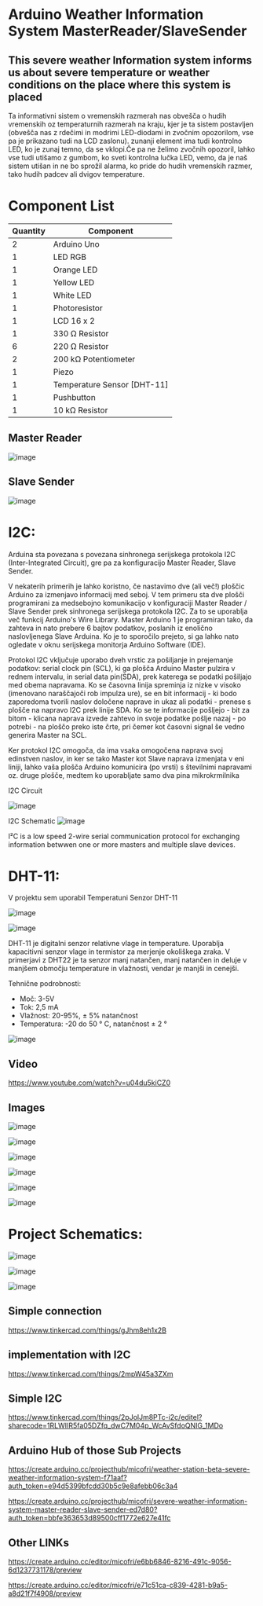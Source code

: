 # Arduino Weather Information System MasterReader/SlaveSender

## This severe weather Information system informs us about severe temperature or weather conditions on the place where this system is placed

Ta informativni sistem o vremenskih razmerah nas obvešča o hudih vremenskih oz temperaturnih razmerah na kraju, kjer je ta sistem postavljen (obvešča nas z rdečimi in modrimi LED-diodami in zvočnim opozorilom, vse pa je prikazano tudi na LCD zaslonu). zunanji element ima tudi kontrolno LED, ko je zunaj temno, da se vklopi.Če pa ne želimo zvočnih opozoril, lahko vse tudi utišamo z gumbom, ko sveti kontrolna lučka LED, vemo, da je naš sistem utišan in ne bo sprožil alarma, ko pride do hudih vremenskih razmer, tako hudih padcev ali dvigov temperature.

# Component List

| Quantity  | Component  |  
|---|---|
|2	  |   Arduino Uno  |
|1	  |     LED RGB  |
|1	  |     Orange LED  |
|1	  |     Yellow LED  |
|1   |   	White  LED  |
|1   |   	Photoresistor |
|1	  |     LCD 16 x 2  |
|1	  |     330 Ω Resistor  |
|6	  |     220 Ω Resistor  |
|2	  |     200 kΩ Potentiometer  |
|1	  |     Piezo |
|1	  |     Temperature Sensor [DHT-11] |
|1	  |     Pushbutton  |
|1	  |     10 kΩ Resistor  |


## Master Reader
![image](https://user-images.githubusercontent.com/56089916/121075443-7b911800-c7d5-11eb-8fb1-f7658df8cea3.png)
## Slave Sender 
![image](https://user-images.githubusercontent.com/56089916/121075549-995e7d00-c7d5-11eb-88ea-97f73a9c79dc.png)

# I2C:
Arduina sta povezana s povezana sinhronega serijskega protokola I2C (Inter-Integrated Circuit), gre pa za konfiguracijo Master Reader, Slave Sender.

V nekaterih primerih je lahko koristno, če nastavimo dve (ali več!) ploščic Arduino za izmenjavo informacij med seboj. V tem primeru sta dve plošči programirani za medsebojno komunikacijo v konfiguraciji Master Reader / Slave Sender prek sinhronega serijskega protokola I2C. Za to se uporablja več funkcij Arduino's Wire Library. Master Arduino 1 je programiran tako, da zahteva in nato prebere 6 bajtov podatkov, poslanih iz enolično naslovljenega Slave Arduina. Ko je to sporočilo prejeto, si ga lahko nato ogledate v oknu serijskega monitorja Arduino Software (IDE).

Protokol I2C vključuje uporabo dveh vrstic za pošiljanje in prejemanje podatkov: serial clock pin (SCL), ki ga plošča Arduino Master pulzira v rednem intervalu, in serial data pin(SDA), prek katerega se podatki pošiljajo med obema napravama. Ko se časovna linija spreminja iz nizke v visoko (imenovano naraščajoči rob impulza ure), se en bit informacij - ki bodo zaporedoma tvorili naslov določene naprave in ukaz ali podatki - prenese s plošče na napravo I2C prek linije SDA. Ko se te informacije pošljejo - bit za bitom - klicana naprava izvede zahtevo in svoje podatke pošlje nazaj - po potrebi - na ploščo preko iste črte, pri čemer kot časovni signal še vedno generira Master na SCL.

Ker protokol I2C omogoča, da ima vsaka omogočena naprava svoj edinstven naslov, in ker se tako Master kot Slave naprava izmenjata v eni liniji, lahko vaša plošča Arduino komunicira (po vrsti) s številnimi napravami oz. druge plošče, medtem ko uporabljate samo dva pina mikrokrmilnika

I2C Circuit

![image](https://user-images.githubusercontent.com/56089916/121073699-2227e980-c7d3-11eb-9ef1-507b01774f05.png)

I2C Schematic
![image](https://user-images.githubusercontent.com/56089916/121073708-26ec9d80-c7d3-11eb-951d-15a047835292.png)

I²C is a low speed 2-wire serial communication protocol for exchanging information betwwen one or more masters and multiple slave devices.


# DHT-11:
V projektu sem uporabil Temperatuni Senzor DHT-11

![image](https://user-images.githubusercontent.com/56089916/121074951-d8d89980-c7d4-11eb-8776-10a083ec946f.png)

![image](https://user-images.githubusercontent.com/56089916/121075105-11787300-c7d5-11eb-98d6-b37964bd10dc.png)


DHT-11 je digitalni senzor relativne vlage in temperature. Uporablja kapacitivni senzor vlage in termistor za merjenje okoliškega zraka. V primerjavi z DHT22 je ta senzor manj natančen, manj natančen in deluje v manjšem območju temperature in vlažnosti, vendar je manjši in cenejši.

Tehnične podrobnosti:
  - Moč: 3-5V
  - Tok: 2,5 mA
  - Vlažnost: 20-95%, ± 5% natančnost
  - Temperatura: -20 do 50 ° C, natančnost ± 2 °

![image](https://user-images.githubusercontent.com/56089916/121075032-f60d6800-c7d4-11eb-805c-d3d5bbbea716.png)


## Video

https://www.youtube.com/watch?v=u04du5kiCZ0


## Images
![image](https://user-images.githubusercontent.com/56089916/121075371-66b48480-c7d5-11eb-83e7-13f85a37f68f.png)

![image](https://user-images.githubusercontent.com/56089916/121075629-b5fab500-c7d5-11eb-93b9-fde9027abada.png)

![image](https://user-images.githubusercontent.com/56089916/121075689-ca3eb200-c7d5-11eb-9670-417a1f231b6f.png)

![image](https://user-images.githubusercontent.com/56089916/121075737-d88cce00-c7d5-11eb-82a1-68b05a439504.png)

![image](https://user-images.githubusercontent.com/56089916/121075796-e80c1700-c7d5-11eb-829d-ce496a5a1ba0.png)

![image](https://user-images.githubusercontent.com/56089916/121075894-06721280-c7d6-11eb-84fd-5d507aebb271.png)


# Project Schematics:

![image](https://user-images.githubusercontent.com/56089916/121078640-80f06180-c7d9-11eb-85fc-de9987cbaccc.png)

![image](https://user-images.githubusercontent.com/56089916/121078668-86e64280-c7d9-11eb-88df-edab435be81c.png)

![image](https://user-images.githubusercontent.com/56089916/121078686-8c438d00-c7d9-11eb-8e23-45209c16226f.png)


## Simple connection 
https://www.tinkercad.com/things/gJhm8eh1x2B

## implementation with I2C
https://www.tinkercad.com/things/2mpW45a3ZXm

## Simple I2C
https://www.tinkercad.com/things/2pJolJm8PTc-i2c/editel?sharecode=1RLWIIR5fa05DZfq_dwC7M04p_WcAvSfdoQNIG_1MDo

## Arduino Hub of those Sub Projects

https://create.arduino.cc/projecthub/micofri/weather-station-beta-severe-weather-information-system-f71aaf?auth_token=e94d5399bfcdd30b5c9e8afebb06c3a4

https://create.arduino.cc/projecthub/micofri/severe-weather-information-system-master-reader-slave-sender-ed7d80?auth_token=bbfe363653d89500cff1772e627e41fc

## Other LINKs

https://create.arduino.cc/editor/micofri/e6bb6846-8216-491c-9056-6d1237731178/preview

https://create.arduino.cc/editor/micofri/e71c51ca-c839-4281-b9a5-a8d21f7f4908/preview
